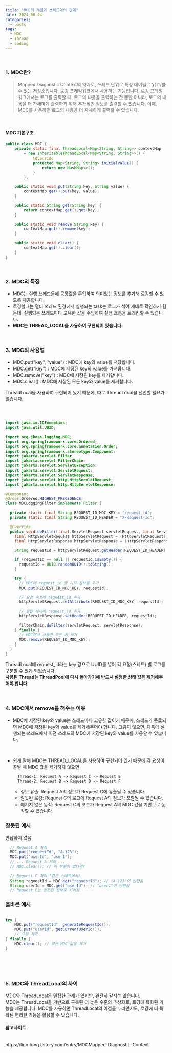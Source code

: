 ```yaml
---
title: "MDC의 개념과 쓰레드와의 관계"
date: 2024-08-24
categories:
  - posts
tags:
  - MDC
  - Thread
  - coding
---
```


<br>

### 1. MDC란?
> Mapped Diagnostic Context의 약자로, 쓰레드 단위로 특정 데이털르 읽고/쓸 수 있는 저장소입니다. 로깅 프레임워크에서 사용하는 기능입니다. 로깅 프레임워크에서는 로그를 출력할 때, 로그의 내용을 출력하는 것 뿐만 아니라, 로그의 내용을 더 자세하게 출력하기 위해 추가적인 정보를 출력할 수 있습니다. 이때, MDC를 사용하면 로그의 내용을 더 자세하게 출력할 수 있습니다. 

<br>

#### MDC 기본구조

```java
public class MDC {
    private static final ThreadLocal<Map<String, String>> contextMap 
        = new InheritableThreadLocal<Map<String, String>>() {
            @Override
            protected Map<String, String> initialValue() {
                return new HashMap<>();
            }
        };

    public static void put(String key, String value) {
        contextMap.get().put(key, value);
    }

    public static String get(String key) {
        return contextMap.get().get(key);
    }

    public static void remove(String key) {
        contextMap.get().remove(key);
    }

    public static void clear() {
        contextMap.get().clear();
    }
}

```

<br>

### 2. MDC의 특징
- MDC는 실행 쓰레드들에 공통값을 주입하여 의미있는 정보를 추가해 로깅할 수 있도록 제공합니다. 
- 로깅할때는 멀티 쓰레드 환경에서 실행되는 task는 로그가 섞여 제대로 확인하기 힘든데, 실행되는 쓰레드마다 고유한 값을 주입하여 실행 흐름을 트래킹할 수 있습니다.
- **MDC는 THREAD_LOCAL을 사용하여 구현되어 있습니다.**

<br>


### 3. MDC의 사용법
- MDC.put("key", "value") : MDC에 key와 value를 저장합니다.
- MDC.get("key") : MDC에 저장된 key의 value를 가져옵니다.
- MDC.remove("key") : MDC에 저장된 key를 제거합니다.
- MDC.clear() : MDC에 저장된 모든 key와 value를 제거합니다.

ThreadLocal을 사용하여 구현되어 있기 때문에, 따로 ThreadLocal을 선언할 필요가 없습니다.

<br>

```java

import java.io.IOException;
import java.util.UUID;

import org.jboss.logging.MDC;
import org.springframework.core.Ordered;
import org.springframework.core.annotation.Order;
import org.springframework.stereotype.Component;
import jakarta.servlet.Filter;
import jakarta.servlet.FilterChain;
import jakarta.servlet.ServletException;
import jakarta.servlet.ServletRequest;
import jakarta.servlet.ServletResponse;
import jakarta.servlet.http.HttpServletRequest;
import jakarta.servlet.http.HttpServletResponse;

@Component
@Order(Ordered.HIGHEST_PRECEDENCE)
class MDCLoggingFilter implements Filter {

  private static final String REQUEST_ID_MDC_KEY = "request_id";
  private static final String REQUEST_ID_HEADER = "X-Request-Id";

  @Override
  public void doFilter(final ServletRequest servletRequest, final ServletResponse servletResponse, final FilterChain filterChain) throws IOException, ServletException {
    final HttpServletRequest httpServletRequest = (HttpServletRequest) servletRequest;
    final HttpServletResponse httpServletResponse = (HttpServletResponse) servletResponse;

    String requestId = httpServletRequest.getHeader(REQUEST_ID_HEADER);

    if (requestId == null || requestId.isEmpty()) {
      requestId = UUID.randomUUID().toString();
    }

    try {
      // MDC에 request_id 및 기타 정보를 추가
      MDC.put(REQUEST_ID_MDC_KEY, requestId);

      // 요청 속성에 request_id 추가
      httpServletRequest.setAttribute(REQUEST_ID_MDC_KEY, requestId);

      // 응답 헤더에 request_id 추가
      httpServletResponse.setHeader(REQUEST_ID_HEADER, requestId);

      filterChain.doFilter(servletRequest, servletResponse);
    } finally {
      // MDC에서 사용한 모든 키 제거
      MDC.remove(REQUEST_ID_MDC_KEY);
    }
  }
}

```
ThreadLocal에 request_id라는 key 값으로 UUID를 넣어 각 요청(스레드) 별 로그를 구분할 수 있게 되었습니다.
<br>
**사용된 Thread는 ThreadPool에 다시 돌아가기에 반드시 설정한 상태 값은 제거해주어야 합니다.**

<br>

### 4. MDC에서 remove를 해주는 이유
- MDC에 저장된 key와 value는 쓰레드마다 고유한 값이기 때문에, 쓰레드가 종료되면 MDC에 저장된 key와 value를 제거해주어야 합니다. 그렇지 않으면, 다음에 실행되는 쓰레드에서 이전 쓰레드의 MDC에 저장된 key와 value를 사용할 수 있습니다.

<br>

- 쉽게 말해 MDC는 THREAD_LOCAL을 사용하여 구현되어 있기 때문에,각 요청이 끝날 때 MDC 값을 제거하지 않으면
    ```markdown
      Thread-1: Request A -> Request C -> Request E
      Thread-2: Request B -> Request D -> Request F
   ```
  - 정보 유출: Request A의 정보가 Request C에 유출될 수 있습니다.
  - 잘못된 로깅: Request C의 로그에 Request A의 정보가 포함될 수 있습니다.
  - 예기치 않은 동작: Request C의 코드가 Request A의 MDC 값을 기반으로 동작할 수 있습니다
  
### 잘못된 예시
반납하지 않음
      
```java
  // Request A 처리
  MDC.put("requestId", "A-123");
  MDC.put("userId", "user1");
  // ... Request A 처리 ...
  // MDC.clear(); // 이 부분이 없다면?
  
  // Request C 처리 (같은 스레드에서)
  String requestId = MDC.get("requestId"); // "A-123"이 반환됨
  String userId = MDC.get("userId"); // "user1"이 반환됨
  // Request C는 잘못된 정보로 처리됨

```

### 올바른 예시
```java

try {
    MDC.put("requestId", generateRequestId());
    MDC.put("userId", getCurrentUserId());
    // 요청 처리
} finally {
    MDC.clear(); // 모든 MDC 값을 제거
}
```

<br>
<br>
<br>


### 5. MDC와 ThreadLocal의 차이
MDC와 ThreadLocal은 밀접한 관계가 있지만, 완전히 같지는 않습니다.<br> MDC는 ThreadLocal을 기반으로 구축된 더 높은 수준의 추상화로, 로깅에 특화된 기능을 제공합니다. MDC를 사용하면 ThreadLocal의 이점을 누리면서도, 로깅에 더 특화된 편리한 기능을 활용할 수 있습니다.

#### 참고사이트


<br>
https://lion-king.tistory.com/entry/MDCMapped-Diagnostic-Context<br>

